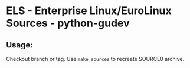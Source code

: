 # ELS - Enterprise Linux/EuroLinux Sources - python-gudev
 
## Usage:
  Checkout branch or tag. Use `make sources` to recreate  SOURCE0 archive.
